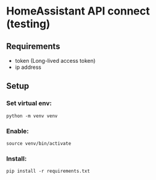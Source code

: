 # HomeAssistant API connect (testing)

## Requirements

- token (Long-lived access token)
- ip address

## Setup

### Set virtual env:

```python -m venv venv```

### Enable:

```source venv/bin/activate```

### Install:

```pip install -r requirements.txt```

